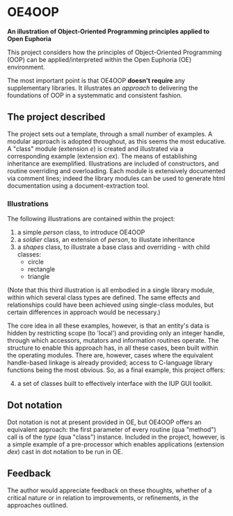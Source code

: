 # OE4OOP

**An illustration of Object-Oriented Programming principles applied to Open Euphoria**

This project considers how the principles of Object-Oriented Programming (OOP) can be applied/interpreted within the Open Euphoria (OE) environment.

The most important point is that OE4OOP **doesn't require** any supplementary libraries. It illustrates an *approach* to delivering the foundations of OOP in a systemmatic and consistent fashion.

## The project described

The project sets out a template, through a small number of examples. A modular approach is adopted throughout, as this seems the most educative. A "class" module (extension *e*) is created and illustrated via a corresponding example (extension *ex*). The means of establishing inheritance are exemplified. Illustrations are included of constructors, and routine overriding and overloading. Each module is
extensively documented via comment lines; indeed the library modules can be used to generate html documentation using a document-extraction tool.

### Illustrations

The following illustrations are contained within the project:

1. a simple *person* class, to introduce OE4OOP
2. a *soldier* class, an extension of *person*, to illustate inheritance
3. a *shapes* class, to illustrate a base class and overriding - with child classes:
    * circle
    * rectangle
    * triangle

(Note that this third illustration is all embodied in a single library module, within which several class types are defined. The same effects and relationships could have been achieved using single-class modules, but certain differences in approach would be necessary.)

The core idea in all these examples, however, is that an entity's data is hidden by restricting scope (to 'local') and providing only an integer handle, through which accessors, mutators and information routines operate. The structure to enable this approach has, in all these cases, been built within the operating modules. There are, however, cases where the equivalent handle-based linkage is already provided; access to C-language library functions being the most obvious. So, as a final example, this project offers:

4. a set of classes built to effectively interface with the IUP GUI toolkit. 

## Dot notation

Dot notation is not at present provided in OE, but OE4OOP offers an equivalent approach: the first parameter of every routine (qua "method") call is of the *type* (qua "class") instance. Included in the project, however, is a simple example of a pre-processor which enables applications (extension *dex*) cast in dot notation to be run in OE.

## Feedback

The author would appreciate feedback on these thoughts, whether of a critical nature or in relation to improvements, or refinements, in the approaches outlined.
